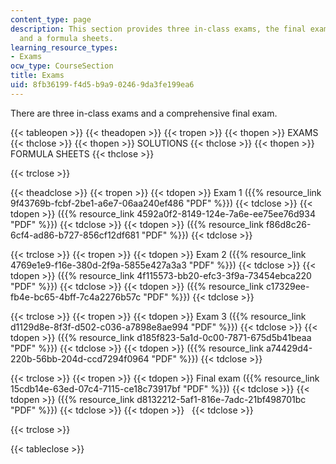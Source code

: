 ```yaml
---
content_type: page
description: This section provides three in-class exams, the final exam, solutions,
  and a formula sheets.
learning_resource_types:
- Exams
ocw_type: CourseSection
title: Exams
uid: 8fb36199-f4d5-b9a9-0246-9da3fe199ea6
---
```


There are three in-class exams and a comprehensive final exam.

{{< tableopen >}}
{{< theadopen >}}
{{< tropen >}}
{{< thopen >}}
EXAMS
{{< thclose >}}
{{< thopen >}}
SOLUTIONS
{{< thclose >}}
{{< thopen >}}
FORMULA SHEETS
{{< thclose >}}

{{< trclose >}}

{{< theadclose >}}
{{< tropen >}}
{{< tdopen >}}
Exam 1 ({{% resource_link 9f43769b-fcbf-2be1-a6e7-06aa240ef486 "PDF" %}})
{{< tdclose >}}
{{< tdopen >}}
({{% resource_link 4592a0f2-8149-124e-7a6e-ee75ee76d934 "PDF" %}})
{{< tdclose >}}
{{< tdopen >}}
({{% resource_link f86d8c26-6cf4-ad86-b727-856cf12df681 "PDF" %}})
{{< tdclose >}}

{{< trclose >}}
{{< tropen >}}
{{< tdopen >}}
Exam 2 ({{% resource_link 4769e1e9-f16e-380d-2f9a-5855e427a3a3 "PDF" %}})
{{< tdclose >}}
{{< tdopen >}}
({{% resource_link 4f115573-bb20-efc3-3f9a-73454ebca220 "PDF" %}})
{{< tdclose >}}
{{< tdopen >}}
({{% resource_link c17329ee-fb4e-bc65-4bff-7c4a2276b57c "PDF" %}})
{{< tdclose >}}

{{< trclose >}}
{{< tropen >}}
{{< tdopen >}}
Exam 3 ({{% resource_link d1129d8e-8f3f-d502-c036-a7898e8ae994 "PDF" %}})
{{< tdclose >}}
{{< tdopen >}}
({{% resource_link d185f823-5a1d-0c00-7871-675d5b41beaa "PDF" %}})
{{< tdclose >}}
{{< tdopen >}}
({{% resource_link a74429d4-220b-56bb-204d-ccd7294f0964 "PDF" %}})
{{< tdclose >}}

{{< trclose >}}
{{< tropen >}}
{{< tdopen >}}
Final exam ({{% resource_link 15cdb14e-63ed-07c4-7115-ce18c73917bf "PDF" %}})
{{< tdclose >}}
{{< tdopen >}}
({{% resource_link d8132212-5af1-816e-7adc-21bf498701bc "PDF" %}})
{{< tdclose >}}
{{< tdopen >}}
 
{{< tdclose >}}

{{< trclose >}}

{{< tableclose >}}